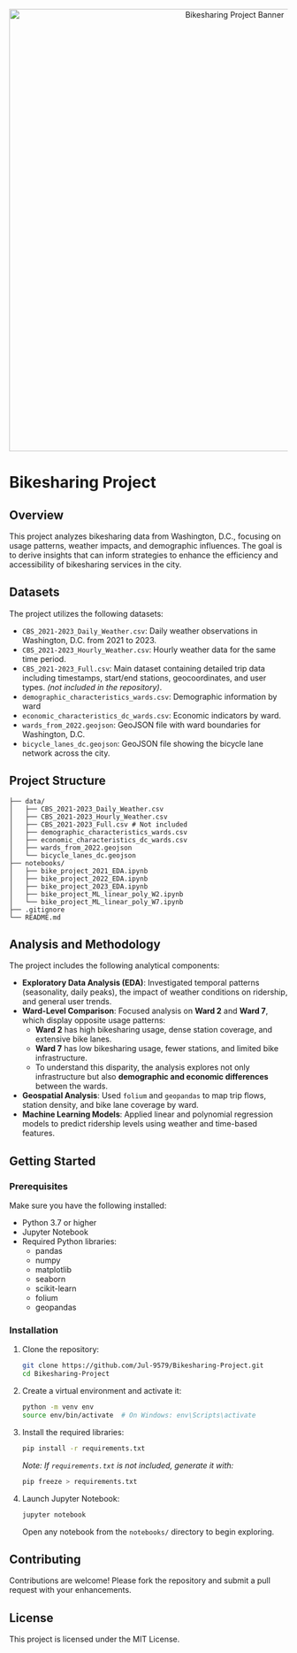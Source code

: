 <p align="center">
  <img src="https://images.ctfassets.net/p6ae3zqfb1e3/2l8ZrEyDeCq8F6oBvda0WP/f92c98aa4dd42818ab413f193945777b/CaBi_Homepage_Hero_2x.png?w=2500&q=60&fm=webp" alt="Bikesharing Project Banner" width="800"/>
</p>

# Bikesharing Project

## Overview

This project analyzes bikesharing data from Washington, D.C., focusing on usage patterns, weather impacts, and demographic influences. The goal is to derive insights that can inform strategies to enhance the efficiency and accessibility of bikesharing services in the city.

## Datasets

The project utilizes the following datasets:

- `CBS_2021-2023_Daily_Weather.csv`: Daily weather observations in Washington, D.C. from 2021 to 2023.
- `CBS_2021-2023_Hourly_Weather.csv`: Hourly weather data for the same time period.
- `CBS_2021-2023_Full.csv`: Main dataset containing detailed trip data including timestamps, start/end stations, geocoordinates, and user types. *(not included in the repository)*.
- `demographic_characteristics_wards.csv`: Demographic information by ward 
- `economic_characteristics_dc_wards.csv`: Economic indicators by ward.
- `wards_from_2022.geojson`: GeoJSON file with ward boundaries for Washington, D.C.
- `bicycle_lanes_dc.geojson`: GeoJSON file showing the bicycle lane network across the city.

## Project Structure

```
├── data/
│   ├── CBS_2021-2023_Daily_Weather.csv
│   ├── CBS_2021-2023_Hourly_Weather.csv
│   ├── CBS_2021-2023_Full.csv # Not included 
│   ├── demographic_characteristics_wards.csv  
│   ├── economic_characteristics_dc_wards.csv
│   ├── wards_from_2022.geojson
│   └── bicycle_lanes_dc.geojson
├── notebooks/
│   ├── bike_project_2021_EDA.ipynb
│   ├── bike_project_2022_EDA.ipynb
│   ├── bike_project_2023_EDA.ipynb
│   ├── bike_project_ML_linear_poly_W2.ipynb
│   └── bike_project_ML_linear_poly_W7.ipynb
├── .gitignore
└── README.md
```

## Analysis and Methodology

The project includes the following analytical components:

- **Exploratory Data Analysis (EDA)**: Investigated temporal patterns (seasonality, daily peaks), the impact of weather conditions on ridership, and general user trends.
- **Ward-Level Comparison**: Focused analysis on **Ward 2** and **Ward 7**, which display opposite usage patterns:
  - **Ward 2** has high bikesharing usage, dense station coverage, and extensive bike lanes.
  - **Ward 7** has low bikesharing usage, fewer stations, and limited bike infrastructure.
  - To understand this disparity, the analysis explores not only infrastructure but also **demographic and economic differences** between the wards.
- **Geospatial Analysis**: Used `folium` and `geopandas` to map trip flows, station density, and bike lane coverage by ward.
- **Machine Learning Models**: Applied linear and polynomial regression models to predict ridership levels using weather and time-based features.

## Getting Started

### Prerequisites

Make sure you have the following installed:

- Python 3.7 or higher
- Jupyter Notebook
- Required Python libraries:
  - pandas  
  - numpy  
  - matplotlib  
  - seaborn  
  - scikit-learn  
  - folium  
  - geopandas  

### Installation

1. Clone the repository:

   ```bash
   git clone https://github.com/Jul-9579/Bikesharing-Project.git
   cd Bikesharing-Project
   ```

2. Create a virtual environment and activate it:

   ```bash
   python -m venv env
   source env/bin/activate  # On Windows: env\Scripts\activate
   ```

3. Install the required libraries:

   ```bash
   pip install -r requirements.txt
   ```

   *Note: If `requirements.txt` is not included, generate it with:*

   ```bash
   pip freeze > requirements.txt
   ```

4. Launch Jupyter Notebook:

   ```bash
   jupyter notebook
   ```

   Open any notebook from the `notebooks/` directory to begin exploring.

## Contributing

Contributions are welcome! Please fork the repository and submit a pull request with your enhancements.

## License

This project is licensed under the MIT License.
